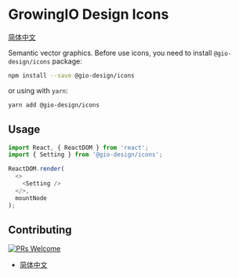 # GrowingIO Design Icons

[简体中文](./README.zh-CN.md)

Semantic vector graphics. Before use icons, you need to install `@gio-design/icons` package:

```bash
npm install --save @gio-design/icons
```

or using with `yarn`:

```bash
yarn add @gio-design/icons
```

## Usage

```javascript
import React, { ReactDOM } from 'react';
import { Setting } from '@gio-design/icons';

ReactDOM.render(
  <>
    <Setting />
  </>,
  mountNode
);
```

## Contributing

[![PRs Welcome](https://img.shields.io/badge/PRs-welcome-brightgreen.svg?style=flat-square)](http://makeapullrequest.com)

- [简体中文](./CONTRIBUTING.zh-CN.md)

